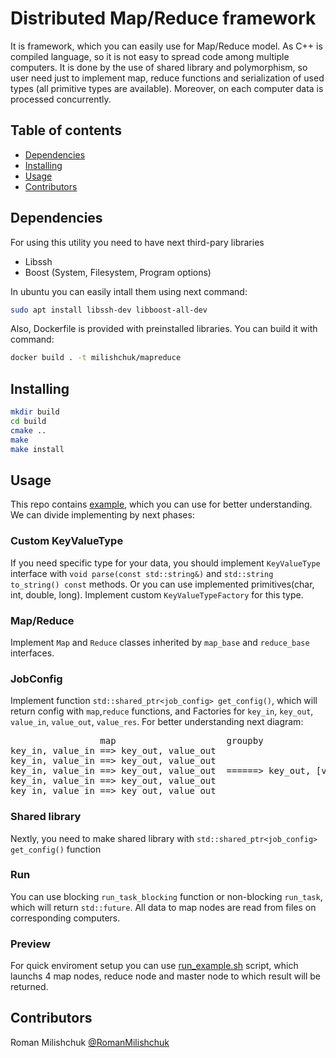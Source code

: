 # Distributed Map/Reduce framework
It is framework, which you can easily use for Map/Reduce model. As C++ is compiled language, so it is not easy to spread code 
among multiple computers. It is done by the use of shared library and polymorphism, so user need just to implement map, reduce 
functions and serialization of used types (all primitive types are available). Moreover, on each computer data is processed
concurrently.


## Table of contents
 - [Dependencies](#requirements)
 - [Installing](#installing)
 - [Usage](#usage)
 - [Contributors](#contributors)

## Dependencies

For using this utility you need to have next third-pary libraries
- Libssh
- Boost (System, Filesystem, Program options)

In ubuntu you can easily intall them using next command:
```sh
sudo apt install libssh-dev libboost-all-dev
```

Also, Dockerfile is provided with preinstalled libraries. You can build it with command:
```sh
docker build . -t milishchuk/mapreduce
```


## Installing
```sh
mkdir build
cd build
cmake ..
make
make install
```
## Usage
This repo contains [example](https://github.com/RomanMilishchuk/distributed_map_reduce/tree/master/example), which you can use
for better understanding. We can divide implementing by next phases:

### Custom KeyValueType
If you need specific type for your data, you should implement `KeyValueType` interface with `void parse(const std::string&)`
and `std::string to_string() const` methods. Or you can use implemented primitives(char, int, double, long). Implement
custom `KeyValueTypeFactory` for this type.

### Map/Reduce
Implement `Map` and `Reduce` classes inherited by `map_base` and `reduce_base` interfaces.

### JobConfig
Implement function `std::shared_ptr<job_config> get_config()`, which will return config with `map`,`reduce` functions, and
Factories for `key_in`, `key_out`, `value_in`, `value_out`, `value_res`. For better understanding next diagram:
<pre>
                 map                     groupby                      reduce
key_in, value_in ==> key_out, value_out  
key_in, value_in ==> key_out, value_out  
key_in, value_in ==> key_out, value_out  ======> key_out, [value_out] =====> key_out, value_res
key_in, value_in ==> key_out, value_out 
key_in, value_in ==> key_out, value_out  
</pre>

### Shared library
Nextly, you need to make shared library with `std::shared_ptr<job_config> get_config()` function

### Run
You can use blocking `run_task_blocking` function or non-blocking `run_task`, which will return `std::future`. All data
to map nodes are read from files on corresponding computers.

### Preview
For quick enviroment setup you can use [run_example.sh](https://github.com/RomanMilishchuk/distributed_map_reduce/blob/master/run_example.sh)
script, which launchs 4 map nodes, reduce node and master node to which result will be returned.

## Contributors

Roman Milishchuk [@RomanMilishchuk](https://github.com/RomanMilishchuk)
